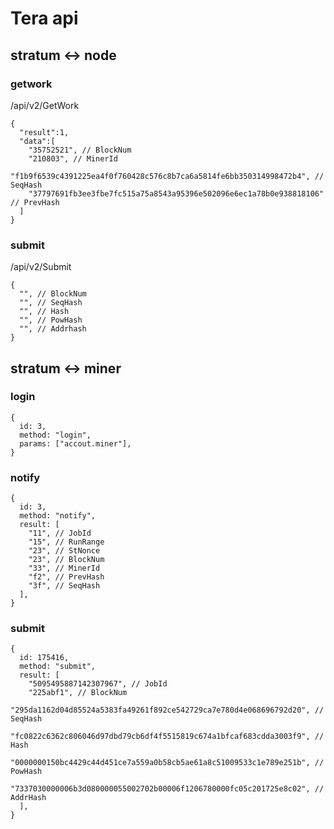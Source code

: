 Tera api
=======
## stratum <-> node
### getwork
/api/v2/GetWork
```
{
  "result":1,
  "data":[
    "35752521", // BlockNum
    "210803", // MinerId
    "f1b9f6539c4391225ea4f0f760428c576c8b7ca6a5814fe6bb350314998472b4", // SeqHash
    "37797691fb3ee3fbe7fc515a75a8543a95396e502096e6ec1a78b0e938818106" // PrevHash
  ]
}
```
### submit
/api/v2/Submit
```
{
  "", // BlockNum
  "", // SeqHash
  "", // Hash
  "", // PowHash
  "", // Addrhash
}
```

## stratum <-> miner
### login
```
{
  id: 3,
  method: "login",
  params: ["accout.miner"],
}
```

### notify
```
{
  id: 3,
  method: "notify",
  result: [
    "11", // JobId
    "15", // RunRange
    "23", // StNonce
    "23", // BlockNum
    "33", // MinerId
    "f2", // PrevHash
    "3f", // SeqHash
  ],
}
```

### submit
```
{
  id: 175416,
  method: "submit",
  result: [
    "5095495887142307967", // JobId
    "225abf1", // BlockNum
    "295da1162d04d85524a5383fa49261f892ce542729ca7e780d4e068696792d20", // SeqHash
    "fc0822c6362c806046d97dbd79cb6df4f5515819c674a1bfcaf683cdda3003f9", // Hash
    "0000000150bc4429c44d451ce7a559a0b58cb5ae61a8c51009533c1e789e251b", // PowHash
    "7337030000006b3d080000055002702b00006f1206780000fc05c201725e8c02", // AddrHash
  ],
}

```
